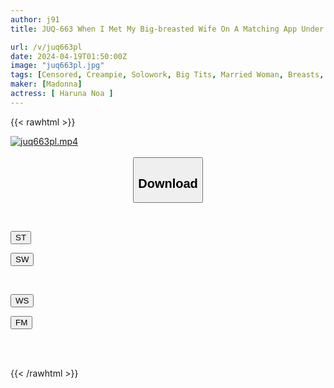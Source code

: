 ```yaml
---
author: j91
title: JUQ-663 When I Met My Big-breasted Wife On A Matching App Under The Conditions Of ``with A Mask'' And ``2 Hours Only,'' She Turned Out To Be My Wife's Younger Sister...I Lost Myself And Indulged In A Short-time Creampie With ``no Rubber'' Noa Hazuki

url: /v/juq663pl
date: 2024-04-19T01:50:00Z
image: "juq663pl.jpg"
tags: [Censored, Creampie, Solowork, Big Tits, Married Woman, Breasts, Mature Woman	]
maker: [Madonna]
actress: [ Haruna Noa ]
---
```



{{< rawhtml >}}

<div class="video" data-videoid="V6J2MoXMPeFzPX">
    <a href="javascript:;">
        <img src="/v/juq663pl/juq663pl.jpg" width="WIDTH" height="HEIGHT" alt="juq663pl.mp4" loading="lazy">
    </a>
</div>

<script type="text/javascript" src="https://j91.asia/asset/on-demand-st.js"></script>

<br>
  <link rel="stylesheet" href="https://j91.asia/asset/bs5.css">
  
  <center>
  <button class="btn btn-primary" type="button" data-bs-toggle="collapse" data-bs-target=".multi-collapse" aria-expanded="false" aria-controls="multiCollapseExample1 multiCollapseExample2"><h2>Download</h2></button></center>
</p>
<div class="row">
  <div class="col">
    <div class="collapse multi-collapse" id="multiCollapseExample1">
      <div class="card card-body">
	      	      <br>
<div class="buttons">  
<p><a href="https://streamtape.to/v/V6J2MoXMPeFzPX" target="_blank"><button class="btn-hover color-3"><i class="fa fa-download"></i> ST</button></a></p>
<p><a href="https://asnwish.com/ymw8cv62b9hq" target="_blank"><button class="btn-hover color-2"><i class="fa fa-download"></i> SW</button></a></p></div>
    </div>
  </div>
</div>
  <div class="col">
    <div class="collapse multi-collapse" id="multiCollapseExample2">
      <div class="card card-body">
	      <br>
<div class="buttons">
<p><a href="https://wolfstream.tv/hcvzjj90rd7c"><button class="btn-hover color-9"><i class="fa fa-download"></i> WS</button></a></p>
<p><a href="https://filemoon.sx/d/t7urserztw2y"><button class="btn-hover color-8"><i class="fa fa-download"></i> FM</button></a></p></div>
<br><br>
      </div>
    </div>
  </div>
</div>

{{< /rawhtml >}}